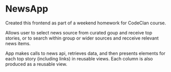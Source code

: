 # NewsApp

Created this frontend as part of a weekend homework for CodeClan course.

Allows user to select news source from curated goup and receive top stories, or to search within group or wider sources and recceive relevant news items.

App makes calls to news api, retrieves data, and then presents elements for each top story (including links) in reusable views.  Each column is also produced as a reusable view.
